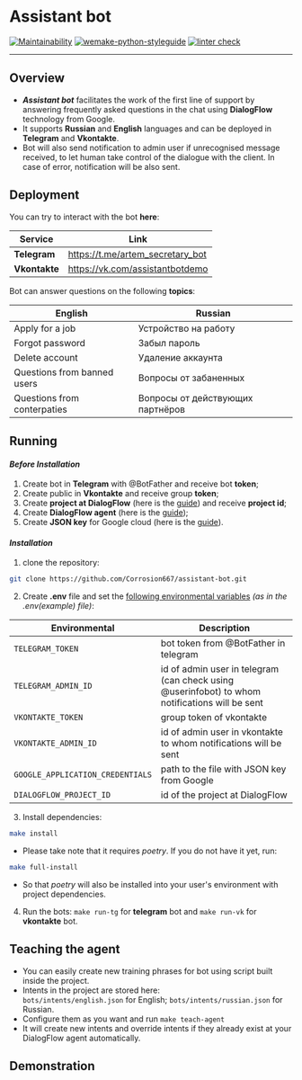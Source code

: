 # Assistant bot

[![Maintainability](https://api.codeclimate.com/v1/badges/e0f4bc05e6177429c3c7/maintainability)](https://codeclimate.com/github/Corrosion667/assistant-bot/maintainability)
[![wemake-python-styleguide](https://img.shields.io/badge/style-wemake-000000.svg)](https://github.com/wemake-services/wemake-python-styleguide)
[![linter check](https://github.com/Corrosion667/assistant-bot/actions/workflows/linter-check.yml/badge.svg)](https://github.com/Corrosion667/assistant-bot/actions/workflows/linter-check.yml)

---

## Overview

+ ***Assistant bot*** facilitates the work of the first line of support by answering frequently asked questions in the chat using **DialogFlow** technology from Google.    
+ It supports **Russian** and **English** languages and can be deployed in **Telegram** and **Vkontakte**.   
+ Bot will also send notification to admin user if unrecognised message received, to let human take control of the dialogue with the client. In case of error, notification will be also sent.

## Deployment

You can try to interact with the bot **here**:

| Service       | Link                             |
|---------------|----------------------------------|
| **Telegram**  | https://t.me/artem_secretary_bot |       
| **Vkontakte** | https://vk.com/assistantbotdemo  | 

Bot can answer questions on the following **topics**:

| English                       | Russian                          |
|-------------------------------|----------------------------------|
| Apply for a job               | Устройство на работу             |       
| Forgot password               | Забыл пароль                     | 
| Delete account                | Удаление аккаунта                | 
| Questions from banned users   | Вопросы от забаненных            | 
| Questions from conterpaties   | Вопросы от действующих партнёров | 

## Running

#### *Before Installation*
1. Create bot in **Telegram** with @BotFather and receive bot **token**;
2. Create public in **Vkontakte** and receive group **token**;
3. Create **project at DialogFlow** (here is the <a href="https://cloud.google.com/dialogflow/es/docs/quick/setup">guide</a>) and receive **project id**;
4. Create **DialogFlow agent** (here is the <a href="https://cloud.google.com/dialogflow/es/docs/quick/build-agent">guide</a>);
5. Create **JSON key** for Google cloud (here is the <a href="https://cloud.google.com/docs/authentication/getting-started">guide</a>).

#### *Installation*
1. clone the repository:
```bash
git clone https://github.com/Corrosion667/assistant-bot.git
```
2. Create **.env** file and set the <ins>following environmental variables</ins> *(as in the .env(example) file)*:

| Environmental       | Description                                                                                    |
|---------------------|------------------------------------------------------------------------------------------------|
| `TELEGRAM_TOKEN`    | bot token from @BotFather in telegram                                                          |       
| `TELEGRAM_ADMIN_ID` | id of admin user in telegram (can check using @userinfobot) to whom notifications will be sent |      
| `VKONTAKTE_TOKEN`   | group token of vkontakte                                                                       |
| `VKONTAKTE_ADMIN_ID`| id of admin user in vkontakte to whom notifications will be sent                               |
| `GOOGLE_APPLICATION_CREDENTIALS`| path to the file with JSON key from Google                                                     |
| `DIALOGFLOW_PROJECT_ID`| id of the project at DialogFlow                                                                |
3. Install dependencies:
```bash
make install
```
* Please take note that it requires *poetry*. If you do not have it yet, run:
```bash
make full-install
```
* So that *poetry* will also be installed into your user's environment with project dependencies.
4. Run the bots: `make run-tg` for **telegram** bot and `make run-vk` for **vkontakte** bot.

## Teaching the agent
+ You can easily create new training phrases for bot using script built inside the project.
+ Intents in the project are stored here:   
`bots/intents/english.json` for English;
`bots/intents/russian.json` for Russian.  
+ Configure them as you want and run `make teach-agent`   
+ It will create new intents and override intents if they already exist at your DialogFlow agent automatically.


## Demonstration
